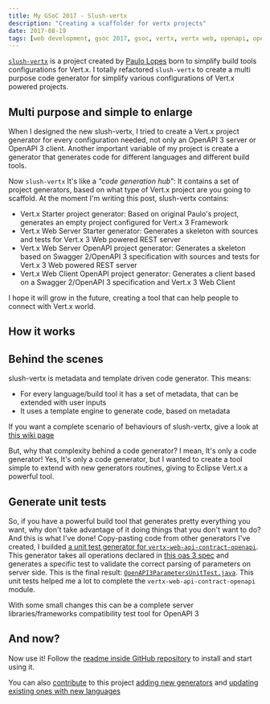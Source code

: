 ```yaml
---
title: My GSoC 2017 - Slush-vertx
description: "Creating a scaffolder for vertx projects"
date: 2017-08-19
tags: [web development, gsoc 2017, gsoc, vertx, vertx web, openapi, openapi3, generator, slush-vertx]
---
```


[`slush-vertx`](https://github.com/pmlopes/slush-vertx) is a project created by [Paulo Lopes](https://www.jetdrone.xyz) born to simplify build tools configurations for Vert.x. I totally refactored `slush-vertx` to create a multi purpose code generator for simplify various configurations of Vert.x powered projects.

## Multi purpose and simple to enlarge
When I designed the new slush-vertx, I tried to create a Vert.x project generator for every configuration needed, not only an OpenAPI 3 server or OpenAPI 3 client. Another important variable of my project is create a generator that generates code for different languages and different build tools.

Now `slush-vertx` It's like a _"code generation hub"_: It contains a set of project generators, based on what type of Vert.x project are you going to scaffold. At the moment I'm writing this post, slush-vertx contains:

* Vert.x Starter project generator: Based on original Paulo's project, generates an empty project configured for Vert.x 3 Framework
* Vert.x Web Server Starter generator: Generates a skeleton with sources and tests for Vert.x 3 Web powered REST server
* Vert.x Web Server OpenAPI project generator: Generates a skeleton based on Swagger 2/OpenAPI 3 specification with sources and tests for Vert.x 3 Web powered REST server
* Vert.x Web Client OpenAPI project generator: Generates a client based on a Swagger 2/OpenAPI 3 specification and Vert.x 3 Web Client

I hope it will grow in  the future, creating a tool that can help people to connect with Vert.x world.

## How it works
<script type="text/javascript" src="https://asciinema.org/a/134050.js" id="asciicast-134050" async></script>

## Behind the scenes
slush-vertx is metadata and template driven code generator. This means:

* For every language/build tool it has a set of metadata, that can be extended with user inputs
* It uses a template engine to generate code, based on metadata

If you want a complete scenario of behaviours of slush-vertx, give a look at [this wiki page](https://github.com/pmlopes/slush-vertx/wiki/Slush-Vert.x-Structure)

But, why that complexity behind a code generator? I mean, It's only a code generator! Yes, It's only a code generator, but I wanted to create a tool simple to extend with new generators routines, giving to Eclipse Vert.x a powerful tool.

## Generate unit tests
So, if you have a powerful build tool that generates pretty everything you want, why don't take advantage of it doing things that you don't want to do? And this is what I've done! Copy-pasting code from other generators I've created, I builded [a unit test generator for `vertx-web-api-contract-openapi`](https://github.com/pmlopes/slush-vertx/tree/master/src/generators/vertx_web_unit_test_generator). This generator takes all operations declared in [this oas 3 spec](https://github.com/pmlopes/slush-vertx/blob/master/src/generators/vertx_web_unit_test_generator/openapi.yaml) and generates a specific test to validate the correct parsing of parameters on server side. This is the final result: [`OpenAPI3ParametersUnitTest.java`](https://github.com/slinkydeveloper/vertx-web/blob/designdriven/vertx-web-api-contract/vertx-web-api-contract-openapi/src/test/java/io/vertx/ext/web/designdriven/openapi3/OpenAPI3ParametersUnitTest.java). This unit tests helped me a lot to complete the `vertx-web-api-contract-openapi` module.

With some small changes this can be a complete server libraries/frameworks compatibility test tool for OpenAPI 3

## And now?
Now use it! Follow the [readme inside GitHub repository](https://github.com/pmlopes/slush-vertx) to install and start using it.

You can also [contribute](https://github.com/pmlopes/slush-vertx/wiki/How-to-contribute) to this project [adding new generators](https://github.com/pmlopes/slush-vertx/wiki/Create-a-new-generator) and [updating existing ones with new languages](https://github.com/pmlopes/slush-vertx/wiki/Add-new-language-to-existing-generatorhttps://github.com/pmlopes/slush-vertx/wiki/Add-new-language-to-existing-generator)
